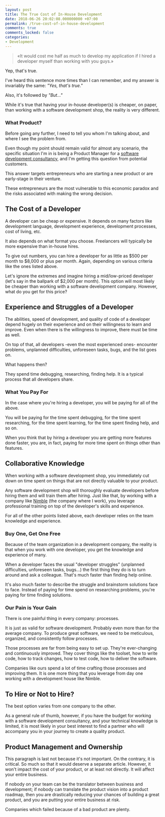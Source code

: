 ```yaml
---
layout: post
title: The True Cost of In-House Development
date: 2018-06-26 20:02:08.000000000 +07:00
permalink: /true-cost-of-in-house-development
comments: true
comments_locked: false
categories:
- Development
---
```


> &laquo;It would cost me half as much to develop my application if I hired a developer myself than working with you guys.&raquo;

Yep, that's true.

I've heard this sentence more times than I can remember, and my answer is invariably the same: *"Yes, that's true."*

Also, it's followed by *"But..."*

While it's true that having your in-house developer(s) is cheaper, on paper, than working with a software development shop, the reality is very different.

### What Product?

Before going any further, I need to tell you whom I'm talking about, and where I see the problem from.

Even though my point should remain valid for almost any scenario, the specific situation I'm in is being a Product Manager for a [software development consultancy](https://nimblehq.co), and I'm getting this question from potential customers.

This answer targets entrepreneurs who are starting a new product or are early-stage in their venture.

These entrepreneurs are the most vulnerable to this economic paradox and the risks associated with making the wrong decision.

## The Cost of a Developer

A developer can be cheap or expensive. It depends on many factors like development language, development experience, development processes, cost of living, etc.

It also depends on what format you choose. Freelancers will typically be more expensive than in-house hires.

To give out numbers, you can hire a developer for as little as $500 per month to $8,000 or plus per month. Again, depending on various criteria like the ones listed above.

Let's ignore the extremes and imagine hiring a mid/low-priced developer (let's say in the ballpark of $2,000 per month). This option will most likely be cheaper than working with a software development company. However, what do you get for this price?

## Experience and Struggles of a Developer

The abilities, speed of development, and quality of code of a developer depend hugely on their experience and on their willingness to learn and improve. Even when there is the willingness to improve, there must be time as well.

On top of that, all developers -even the most experienced ones- encounter problems, unplanned difficulties, unforeseen tasks, bugs, and the list goes on.

What happens then?

They spend time debugging, researching, finding help. It is a typical process that all developers share.

### What You Pay For

In the case where you're hiring a developer, you will be paying for all of the above.

You will be paying for the time spent debugging, for the time spent researching, for the time spent learning, for the time spent finding help, and so on.

When you think that by hiring a developer you are getting more features done faster, you are, in fact, paying for more time spent on things other than features.

## Collaborative Knowledge

When working with a software development shop, you immediately cut down on time spent on things that are not directly valuable to your product.

Any software development shop will thoroughly evaluate developers before hiring them and will train them after hiring. Just like that, by working with a company like [Nimble](https://nimblehq.co) (the company where I work), you leverage professional training on top of the developer's skills and experience.

For all of the other points listed above, each developer relies on the team knowledge and experience.

### Buy One, Get One Free

Because of the team organization in a development company, the reality is that when you work with one developer, you get the knowledge and experience of many.

When a developer faces the usual "developer struggles" (unplanned difficulties, unforeseen tasks, bugs...) the first thing they do is to turn around and ask a colleague. That's much faster than finding help online.

It's also much faster to describe the struggle and brainstorm solutions face to face. Instead of paying for time spend on researching problems, you're paying for time finding solutions.

### Our Pain is Your Gain

There is one painful thing in every company: processes.

It is just as valid for software development. Probably even more than for the average company. To produce great software, we need to be meticulous, organized, and consistently follow processes.

Those processes are far from being easy to set up. They're ever-changing and continuously improved. They cover things like the toolset, how to write code, how to track changes, how to test code, how to deliver the software.

Companies like ours spend a lot of time crafting those processes and improving them. It is one more thing that you leverage from day one working with a development house like Nimble.

## To Hire or Not to Hire?

The best option varies from one company to the other.

As a general rule of thumb, however, if you have the budget for working with a software development consultancy, and your technical knowledge is limited, it is most likely in your best interest to find a partner who will accompany you in your journey to create a quality product.

## Product Management and Ownership

This paragraph is last not because it's not important. On the contrary, it is critical. So much so that it would deserve a separate article. However, it won't impact the cost of your product, or at least not directly. It will affect your entire business.

If nobody on your team can be the translator between business and development; if nobody can translate the product vision into a product roadmap, then you are drastically reducing your chances of building a great product, and you are putting your entire business at risk.

Companies which failed because of a bad product are plenty.
